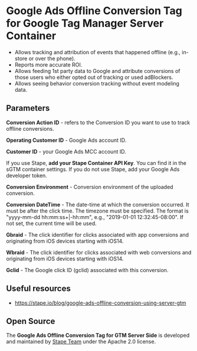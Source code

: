 # Google Ads Offline Conversion Tag for Google Tag Manager Server Container

- Allows tracking and attribution of events that happened offline (e.g., in-store or over the phone).
- Reports more accurate ROI.
- Allows feeding 1st party data to Google and attribute conversions of those users who either opted out of tracking or used adBlockers.
- Allows seeing behavior conversion tracking without event modeling data.

## Parameters

**Conversion Action ID** - refers to the Conversion ID you want to use to track offline conversions.

**Operating Customer ID** - Google Ads account ID.

**Customer ID** - your Google Ads MCC account ID.

If you use Stape, **add your Stape Container API Key**. You can find it in the sGTM container settings. If you do not use Stape, add your Google Ads developer token.

**Conversion Environment** - Conversion environment of the uploaded conversion.

**Conversion DateTime** - The date-time at which the conversion occurred. It must be after the click time. The timezone must be specified. The format is "yyyy-mm-dd hh:mm:ss+|-hh:mm", e.g., "2019-01-01 12:32:45-08:00". If not set, the current time will be used.

**Gbraid** - The click identifier for clicks associated with app conversions and originating from iOS devices starting with iOS14.

**Wbraid** - The click identifier for clicks associated with web conversions and originating from iOS devices starting with iOS14.

**Gclid** - The Google click ID (gclid) associated with this conversion.

## Useful resources
- https://stape.io/blog/google-ads-offline-conversion-using-server-gtm

## Open Source

The **Google Ads Offline Conversion Tag for GTM Server Side** is developed and maintained by [Stape Team](https://stape.io/) under the Apache 2.0 license.
